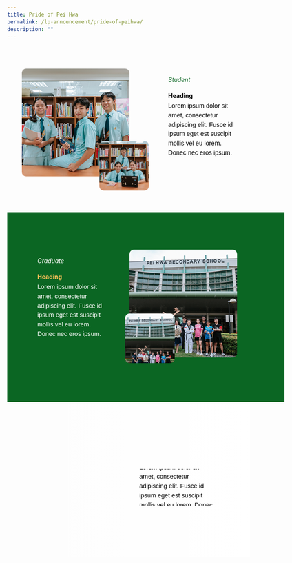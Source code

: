 ```yaml
---
title: Pride of Pei Hwa
permalink: /lp-announcement/pride-of-peihwa/
description: ""
---
```

<div style="margin-top:20px; width:100%; padding: 30px; display: flex; align-items: center;" class="box">&nbsp;
	<div style="position: relative; width: 300px; height: 300px; margin-right:40px;" class="container">&nbsp;
		<img class="image" alt="Image" style="max-width: 115px; margin-left: 180px;border-radius: 10px;position: absolute; bottom: 0; left: 0;" src="https://raw.githubusercontent.com/isomerpages/moe-peihwasec/staging/images/general01.png">&nbsp;
		<img class="image" alt="Image" style="max-width: 250px; margin-right: 40px;border-radius: 10px" src="https://raw.githubusercontent.com/isomerpages/moe-peihwasec/staging/images/general02.png">&nbsp;
	</div>
	<div style="flex: 1;" class="content">&nbsp;
		<h6 style="margin-top:-90px;color:#0B6623;">Student</h6>&nbsp;
		<h4 style="margin-top:-30px;font-weight: bold;color:#000000">Heading</h4>&nbsp;
		<p style="margin: -30px 0;font-size:14.5px; line-height:1.5;font-family:sans-serif;color:black;">Lorem ipsum dolor sit amet, consectetur adipiscing elit. Fusce id ipsum eget est suscipit mollis vel eu lorem. Donec nec eros ipsum.</p>
	</div>
</div>

<div style="margin-top:20px; width:100%; padding: 30px; display: flex; align-items: center; background-color:#0B6623;padding:70px;" class="box">
	<div style="flex: 1;" class="content">&nbsp;
		<h6 style="margin-top:-90px;color:white">Graduate</h6>&nbsp;
		<h4 style="margin-top:-30px;font-weight: bold;
color:#F8BF58;">Heading</h4>&nbsp;
		<p style="margin: -30px 0;font-size:14.5px; line-height:1.5;font-family:sans-serif;color:white;">Lorem ipsum dolor sit amet, consectetur adipiscing elit. Fusce id ipsum eget est suscipit mollis vel eu lorem. Donec nec eros ipsum.</p>
	</div>
	<div style="position: relative; width: 300px; height: 300px; margin-right:40px;" class="container">&nbsp;
		<img class="image" alt="Image" style="max-width: 115px; border-radius: 10px;position: absolute; bottom: 20px; left: 40px;" src="https://raw.githubusercontent.com/isomerpages/moe-peihwasec/staging/images/general04.png">&nbsp;
		<img class="image" alt="Image" style="max-width: 250px; margin-left: 50px;border-radius: 10px" src="https://raw.githubusercontent.com/isomerpages/moe-peihwasec/staging/images/general03.png">&nbsp;
	</div>
</div>

<div style="width: 100%; height: 300px; background-image: linear-gradient(to right, rgba(255, 255, 255, 0), rgba(255, 255, 255, 225)), url('https://raw.githubusercontent.com/isomerpages/moe-peihwasec/staging/images/general05.png'); background-position: left top; background-repeat: no-repeat; background-size: cover;width:100%; padding: 30px; display: flex; align-items: center;" class="image-container"><div style="flex: 1;" class="content">&nbsp;
<div style="margin-top:20px;display: flex; flex: 1; gap: 50px;" class="container">&nbsp;

<div style="flex: 1;" class="column">&nbsp;
</div>
<div style="flex: 1;" class="column">&nbsp;
<h6 style="margin-top:-90px;color:#0B6623;">Staff</h6>&nbsp;
		<h4 style="margin-top:-30px;font-weight: bold;color:#000000">Heading</h4>&nbsp;
		<p style="margin: -30px 0;font-size:14.5px; line-height:1.5;font-family:sans-serif;color:black;">Lorem ipsum dolor sit amet, consectetur adipiscing elit. Fusce id ipsum eget est suscipit mollis vel eu lorem. Donec nec eros ipsum.</p>
</div>&nbsp;
</div>
</div>

</div>